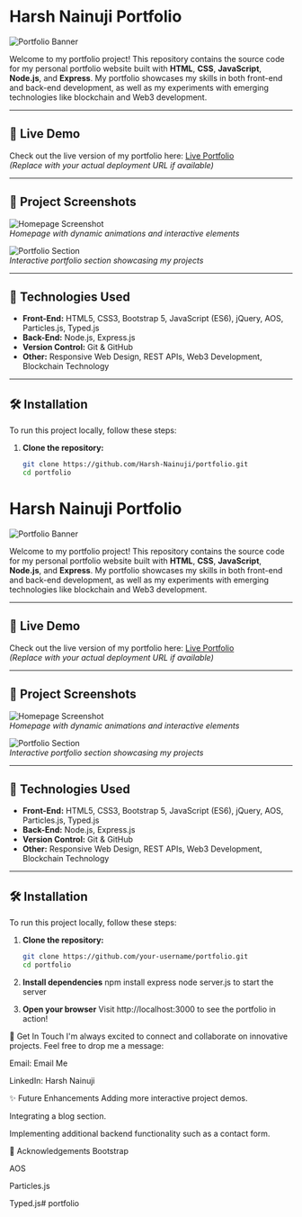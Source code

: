 # Harsh Nainuji Portfolio

![Portfolio Banner](https://media.giphy.com/media/26tPoyDhjiJ2g7rEs/giphy.gif)

Welcome to my portfolio project! This repository contains the source code for my personal portfolio website built with **HTML**, **CSS**, **JavaScript**, **Node.js**, and **Express**. My portfolio showcases my skills in both front-end and back-end development, as well as my experiments with emerging technologies like blockchain and Web3 development.

---

## 🚀 Live Demo

Check out the live version of my portfolio here: [Live Portfolio](http://localhost:3000)  
*(Replace with your actual deployment URL if available)*

---

## 📸 Project Screenshots

![Homepage Screenshot](https://media.giphy.com/media/l0HUpt2s9Pclgt9Vm/giphy.gif)  
*Homepage with dynamic animations and interactive elements*

![Portfolio Section](https://media.giphy.com/media/3o6ZsV6YGX9RZj5HGU/giphy.gif)  
*Interactive portfolio section showcasing my projects*

---

## 🎨 Technologies Used

- **Front-End:** HTML5, CSS3, Bootstrap 5, JavaScript (ES6), jQuery, AOS, Particles.js, Typed.js
- **Back-End:** Node.js, Express.js
- **Version Control:** Git & GitHub
- **Other:** Responsive Web Design, REST APIs, Web3 Development, Blockchain Technology

---

## 🛠️ Installation

To run this project locally, follow these steps:

1. **Clone the repository:**

   ```bash
   git clone https://github.com/Harsh-Nainuji/portfolio.git
   cd portfolio
# Harsh Nainuji Portfolio

![Portfolio Banner](https://media.giphy.com/media/26tPoyDhjiJ2g7rEs/giphy.gif)

Welcome to my portfolio project! This repository contains the source code for my personal portfolio website built with **HTML**, **CSS**, **JavaScript**, **Node.js**, and **Express**. My portfolio showcases my skills in both front-end and back-end development, as well as my experiments with emerging technologies like blockchain and Web3 development.

---

## 🚀 Live Demo

Check out the live version of my portfolio here: [Live Portfolio](http://localhost:3000)  
*(Replace with your actual deployment URL if available)*

---

## 📸 Project Screenshots

![Homepage Screenshot](https://media.giphy.com/media/l0HUpt2s9Pclgt9Vm/giphy.gif)  
*Homepage with dynamic animations and interactive elements*

![Portfolio Section](https://media.giphy.com/media/3o6ZsV6YGX9RZj5HGU/giphy.gif)  
*Interactive portfolio section showcasing my projects*

---

## 🎨 Technologies Used

- **Front-End:** HTML5, CSS3, Bootstrap 5, JavaScript (ES6), jQuery, AOS, Particles.js, Typed.js
- **Back-End:** Node.js, Express.js
- **Version Control:** Git & GitHub
- **Other:** Responsive Web Design, REST APIs, Web3 Development, Blockchain Technology

---

## 🛠️ Installation

To run this project locally, follow these steps:

1. **Clone the repository:**

   ```bash
   git clone https://github.com/your-username/portfolio.git
   cd portfolio

2. **Install dependencies**
    npm install express
    node server.js to start the server

3. **Open your browser**
    Visit http://localhost:3000 to see the portfolio in action!

📧 Get In Touch
I'm always excited to connect and collaborate on innovative projects. Feel free to drop me a message:

Email: Email Me

LinkedIn: Harsh Nainuji

✨ Future Enhancements
Adding more interactive project demos.

Integrating a blog section.

Implementing additional backend functionality such as a contact form.

🙏 Acknowledgements
Bootstrap

AOS

Particles.js

Typed.js# portfolio
